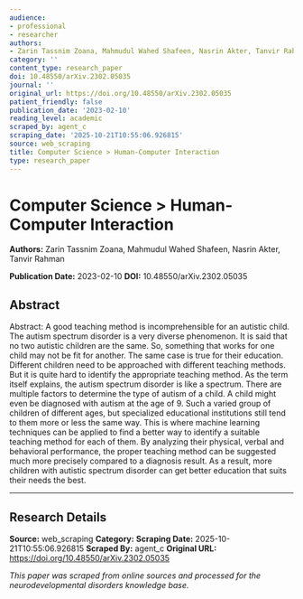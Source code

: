 ```yaml
---
audience:
- professional
- researcher
authors:
- Zarin Tassnim Zoana, Mahmudul Wahed Shafeen, Nasrin Akter, Tanvir Rahman
category: ''
content_type: research_paper
doi: 10.48550/arXiv.2302.05035
journal: ''
original_url: https://doi.org/10.48550/arXiv.2302.05035
patient_friendly: false
publication_date: '2023-02-10'
reading_level: academic
scraped_by: agent_c
scraping_date: '2025-10-21T10:55:06.926815'
source: web_scraping
title: Computer Science > Human-Computer Interaction
type: research_paper
---
```

# Computer Science > Human-Computer Interaction

**Authors:** Zarin Tassnim Zoana, Mahmudul Wahed Shafeen, Nasrin Akter, Tanvir Rahman

**Publication Date:** 2023-02-10
**DOI:** 10.48550/arXiv.2302.05035

## Abstract

Abstract:
A good teaching method is incomprehensible for an autistic child. The autism spectrum disorder is a very diverse phenomenon. It is said that no two autistic children are the same. So, something that works for one child may not be fit for another. The same case is true for their education. Different children need to be approached with different teaching methods. But it is quite hard to identify the appropriate teaching method. As the term itself explains, the autism spectrum disorder is like a spectrum. There are multiple factors to determine the type of autism of a child. A child might even be diagnosed with autism at the age of 9. Such a varied group of children of different ages, but specialized educational institutions still tend to them more or less the same way. This is where machine learning techniques can be applied to find a better way to identify a suitable teaching method for each of them. By analyzing their physical, verbal and behavioral performance, the proper teaching method can be suggested much more precisely compared to a diagnosis result. As a result, more children with autistic spectrum disorder can get better education that suits their needs the best.

---

## Research Details

**Source:** web_scraping
**Category:** 
**Scraping Date:** 2025-10-21T10:55:06.926815
**Scraped By:** agent_c
**Original URL:** https://doi.org/10.48550/arXiv.2302.05035

*This paper was scraped from online sources and processed for the neurodevelopmental disorders knowledge base.*